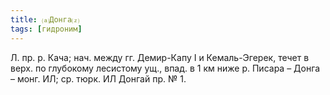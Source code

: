 ```yaml
---
title: ⒜Донга⒵
tags: [гидроним]
---
```


Л. пр. р. Кача; нач. между гг. Демир-Капу I и Кемаль-Эгерек, течет в верх. по
глубокому лесистому ущ., впад. в 1 км ниже р. Писара – Донга – монг. ИЛ; ср.
тюрк. ИЛ Донгай пр. № 1.

